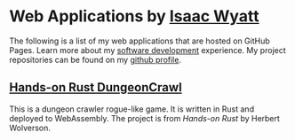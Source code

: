 # Web Applications by [Isaac Wyatt](https://www.isaacwyatt.com)
The following is a list of my web applications that are hosted on GitHub Pages.
Learn more about my [software development](https://isaacwyatt.com/coding) experience.
My project repositories can be found on my [github profile](https://www.github.com/iwyatt).

## [Hands-on Rust DungeonCrawl](dungeoncrawl/index.html)
This is a dungeon crawler rogue-like game. 
It is written in Rust and deployed to WebAssembly.
The project is from *Hands-on Rust* by Herbert Wolverson.
